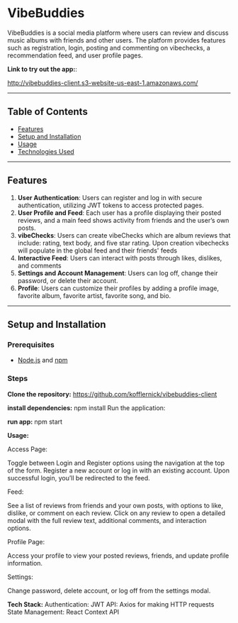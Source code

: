 # VibeBuddies

VibeBuddies is a social media platform where users can review and discuss music albums with friends and other users. The platform provides features such as registration, login, posting and commenting on vibechecks, a recommendation feed, and user profile pages.

**Link to try out the app:**:

http://vibebuddies-client.s3-website-us-east-1.amazonaws.com/

---

## Table of Contents

- [Features](#features)
- [Setup and Installation](#setup-and-installation)
- [Usage](#usage)
- [Technologies Used](#technologies-used)

---

## Features

1. **User Authentication**: Users can register and log in with secure authentication, utilizing JWT tokens to access protected pages.
2. **User Profile and Feed**: Each user has a profile displaying their posted reviews, and a main feed shows activity from friends and the user’s own posts.
3. **vibeChecks**: Users can create vibeChecks which are album reviews that include: rating, text body, and five star rating. Upon creation vibechecks will populate in the global feed and their friends' feeds
4. **Interactive Feed**: Users can interact with posts through likes, dislikes, and comments
5. **Settings and Account Management**: Users can log off, change their password, or delete their account.
6. **Profile**: Users can customize their profiles by adding a profile image, favorite album, favorite artist, favorite song, and bio.

---

## Setup and Installation

### Prerequisites

- [Node.js](https://nodejs.org/) and [npm](https://www.npmjs.com/)

### Steps

**Clone the repository:**
https://github.com/kofflernick/vibebuddies-client

**install dependencies:**
npm install
Run the application:

**run app:**
npm start

**Usage:**

Access Page:

Toggle between Login and Register options using the navigation at the top of the form.
Register a new account or log in with an existing account.
Upon successful login, you’ll be redirected to the feed.

Feed:

See a list of reviews from friends and your own posts, with options to like, dislike, or comment on each review.
Click on any review to open a detailed modal with the full review text, additional comments, and interaction options.

Profile Page:

Access your profile to view your posted reviews, friends, and update profile information.

Settings:

Change password, delete account, or log off from the settings modal.

**Tech Stack:**
Authentication: JWT
API: Axios for making HTTP requests
State Management: React Context API
